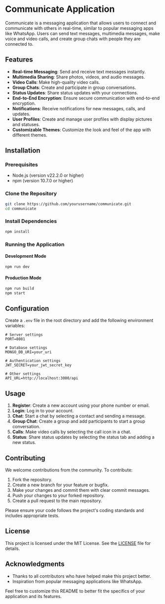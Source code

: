 # Communicate Application

Communicate is a messaging application that allows users to connect and communicate with others in real-time, similar to popular messaging apps like WhatsApp. Users can send text messages, multimedia messages, make voice and video calls, and create group chats with people they are connected to.

## Features

- **Real-time Messaging**: Send and receive text messages instantly.
- **Multimedia Sharing**: Share photos, videos, and audio messages.
- **Video Calls**: Make high-quality video calls.
- **Group Chats**: Create and participate in group conversations.
- **Status Updates**: Share status updates with your connections.
- **End-to-End Encryption**: Ensure secure communication with end-to-end encryption.
- **Notifications**: Receive notifications for new messages, calls, and updates.
- **User Profiles**: Create and manage user profiles with display pictures and statuses.
- **Customizable Themes**: Customize the look and feel of the app with different themes.

## Installation

### Prerequisites

- Node.js (version v22.2.0 or higher)
- npm (version 10.7.0 or higher)

### Clone the Repository

```bash
git clone https://github.com/yourusername/communicate.git
cd communicate
```

### Install Dependencies

```bash
npm install
```

### Running the Application

#### Development Mode

```bash
npm run dev
```

#### Production Mode

```bash
npm run build
npm start
```

## Configuration

Create a `.env` file in the root directory and add the following environment variables:

```plaintext
# Server settings
PORT=8081

# Database settings
MONGO_DB_URI=your_uri

# Authentication settings
JWT_SECRET=your_jwt_secret_key

# Other settings
API_URL=http://localhost:3000/api
```

## Usage

1. **Register**: Create a new account using your phone number or email.
2. **Login**: Log in to your account.
3. **Chat**: Start a chat by selecting a contact and sending a message.
4. **Group Chat**: Create a group and add participants to start a group conversation.
5. **Calls**: Make video calls by selecting the call icon in a chat.
6. **Status**: Share status updates by selecting the status tab and adding a new status.

## Contributing

We welcome contributions from the community. To contribute:

1. Fork the repository.
2. Create a new branch for your feature or bugfix.
3. Make your changes and commit them with clear commit messages.
4. Push your changes to your forked repository.
5. Create a pull request to the main repository.

Please ensure your code follows the project's coding standards and includes appropriate tests.

## License

This project is licensed under the MIT License. See the [LICENSE](LICENSE) file for details.

## Acknowledgments

- Thanks to all contributors who have helped make this project better.
- Inspiration from popular messaging applications like WhatsApp.



Feel free to customize this README to better fit the specifics of your application and its features.
